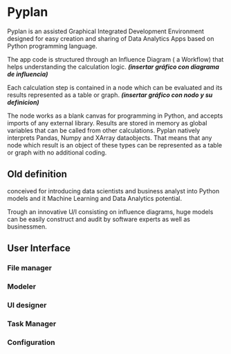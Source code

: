 # Pyplan
Pyplan is an assisted Graphical Integrated Development Environment designed for easy creation and sharing of Data Analytics Apps based on Python programming language.

The app code is structured through an Influence Diagram ( a Workflow) that helps understanding the calculation logic.
***(insertar gráfico con diagrama de influencia)***


Each calculation step is contained in a node which can be evaluated and its results represented as a table or graph. 
***(insertar gráfico con nodo y su definicion)***

The node works as a blank canvas for programming in Python, and accepts imports of any external library. Results are stored in memory as global variables that can be called from other calculations.
Pyplan natively interprets Pandas, Numpy and XArray dataobjects. That means that any node which result is an object of these types can be represented as a table or graph with no additional coding.


## Old definition
conceived for introducing data scientists and business analyst into Python models and it Machine Learning and Data Analytics potential.

Trough an innovative U/I consisting on influence diagrams, huge models can be easily construct and audit by software experts as well as businessmen.




## User Interface
### File manager
### Modeler
### UI designer
### Task Manager
### Configuration








<!--stackedit_data:
eyJoaXN0b3J5IjpbLTQzMzY1NTg1NSwtMTI0NjUyNzIzMywtMT
I1NzE5ODI5OSw0NzY2NjM2MDUsLTE5OTYzMzIwNywtOTQyOTc0
MzkxLC0xNzIzNjM5NDk2LC02NDM3MDQwMzcsNzAxMzE2MjM0LD
EyOTc3MTQ2MDgsLTIxMDQ4Mjc3OTUsLTEyNTcxOTgyOTksMTk2
MTI3NjcxOCwtMTM1MTM4MDk3MiwxNDM3MDU2MzgzLDQxOTg0Mz
g3OCwxMDAyNzM1MjI1LC0xNjQwMjI4NDA5LDEyNDEzMjE1OTAs
MTUyMzY2NTU1M119
-->